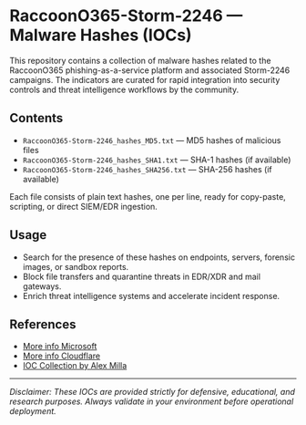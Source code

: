 # RaccoonO365-Storm-2246 — Malware Hashes (IOCs)

This repository contains a collection of malware hashes related to the RaccoonO365 phishing-as-a-service platform and associated Storm-2246 campaigns. The indicators are curated for rapid integration into security controls and threat intelligence workflows by the community.

## Contents

- `RaccoonO365-Storm-2246_hashes_MD5.txt` — MD5 hashes of malicious files
- `RaccoonO365-Storm-2246_hashes_SHA1.txt` — SHA-1 hashes (if available)
- `RaccoonO365-Storm-2246_hashes_SHA256.txt` — SHA-256 hashes (if available)

Each file consists of plain text hashes, one per line, ready for copy-paste, scripting, or direct SIEM/EDR ingestion.

## Usage

- Search for the presence of these hashes on endpoints, servers, forensic images, or sandbox reports.
- Block file transfers and quarantine threats in EDR/XDR and mail gateways.
- Enrich threat intelligence systems and accelerate incident response.

## References

- [More info Microsoft](https://blogs.microsoft.com/on-the-issues/2025/09/16/microsoft-seizes-338-websites-to-disrupt-rapidly-growing-raccoono365-phishing-service/)
- [More info Cloudflare](https://www.cloudflare.com/threat-intelligence/research/report/cloudflare-participates-in-global-operation-to-disrupt-raccoono365/#indicators-of-compromise-iocs)
- [IOC Collection by Alex Milla](https://github.com/alex-milla/IOCs/tree/main/RaccoonO365-Storm-2246)

---

_Disclaimer: These IOCs are provided strictly for defensive, educational, and research purposes. Always validate in your environment before operational deployment._
